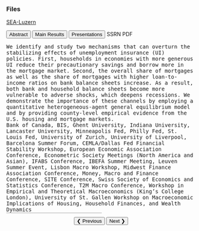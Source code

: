 ### Files 
<u>[SEA-Luzern](https://gkabas.netlify.app/files/ETS.pdf)</u> <br>

<button id="main-results-fig5" onclick="abs5()">Abstract</button> <button id="main-results-res5" onclick="showPDF2()">Main Results</button> <button id="main-results-pres5" onclick="pres5()">Presentations</button> <buttonSSRN onclick="ssrn5()">SSRN</buttonSSRN>
<buttonPDF onclick="pdf5()">PDF</buttonPDF>

<div id="abs6"><TT>
We identify and study two mechanisms that can overturn the stabilizing effects of unemployment insurance (UI) policies. First, households in economies with more generous UI reduce their precautionary savings and borrow more in the mortgage market. Second, the overall share of mortgages as well as the share of mortgages with higher loan-to-income ratios on bank balance sheets increase. As a result, both bank and household balance sheets become more vulnerable to adverse shocks, which deepens recessions. We demonstrate the importance of these channels by employing a quantitative heterogeneous-agent general equilibrium model and by providing county-level empirical evidence from the U.S. housing and mortgage markets.</TT>
</div>

<div id="pres6"><TT>
Bank of Canada, BIS, Ghent University, Indiana University, Lancaster University, Minneapolis Fed, Philly Fed, St. Louis Fed, University of Zurich, University of Liverpool, Barcelona Summer Forum, CEMLA/Dallas Fed Financial Stability Workshop, European Economic Association Conference, Econometric Society Meetings (North America and Asian), IFABS Conference, IBEFA Summer Meeting, Leuven Summer Event, Lisbon Macro Workshop, Midwest Finance Association Conference, Money, Macro and Finance Conference, SITE Conference, Swiss Society of Economics and Statistics Conference, T2M Macro Conference, Workshop in Empirical and Theoretical Macroeconomics (King’s College London), University of St. Gallen Workshop on Macroeconomic Implications of Housing, Household Finances, and Wealth Dynamics</TT>
</div>


<div id="pdfViewer" style="width:50%; height:auto; border:1px solid #ccc;"></div>

<div style="text-align:center; margin-top:10px;">
  <button onclick="prevSlide()">❮ Previous</button>
  <button onclick="nextSlide()">Next ❯</button>
</div>

<script type="module">
  import * as pdfjsLib from '/js/pdfjs/pdf.mjs';
  pdfjsLib.GlobalWorkerOptions.workerSrc = '/js/pdfjs/pdf.worker.mjs';

  const url = 'https://gazikabas.netlify.app/files/ETS.pdf'; // PDF URL
  const pdfViewer = document.getElementById('pdfViewer');
  let pdfDoc = null;
  let pageNum = 1;

  const renderPage = (num) => {
    pdfDoc.getPage(num).then((page) => {
      const viewport = page.getViewport({ scale: 1.5 });
      const canvas = document.createElement('canvas');
      const context = canvas.getContext('2d');

      canvas.height = viewport.height;
      canvas.width = viewport.width;

      pdfViewer.innerHTML = ''; // Clear the viewer
      pdfViewer.appendChild(canvas);

      const renderContext = {
        canvasContext: context,
        viewport: viewport,
      };

      page.render(renderContext);
    }).catch((error) => {
      console.error('Error rendering page:', error);
      pdfViewer.innerHTML = '<p>Error rendering this page.</p>';
    });
  };

  const loadPDF = () => {
    const loadingTask = pdfjsLib.getDocument(url);
    loadingTask.promise
      .then((pdf) => {
        pdfDoc = pdf;
        renderPage(pageNum);
      })
      .catch((error) => {
        console.error('Error loading PDF:', error);
        pdfViewer.innerHTML = '<p>Unable to load PDF. Please check the file URL.</p>';
      });
  };

  window.prevSlide = function() {
    if (pageNum <= 1) return;
    pageNum--;
    renderPage(pageNum);
  };

  window.nextSlide = function() {
    if (pageNum >= pdfDoc.numPages) return;
    pageNum++;
    renderPage(pageNum);
  };

  loadPDF();
</script>

